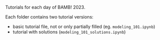 Tutorials for each day of BAMB! 2023. 

Each folder contains two tutorial versions:
- basic tutorial file, not or only partially filled (eg. `modeling_101.ipynb`)
- tutorial with solutions (`modeling_101_solutions.ipynb`)
